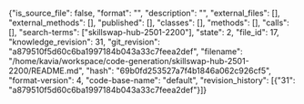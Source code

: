 {"is_source_file": false, "format": "", "description": "", "external_files": [], "external_methods": [], "published": [], "classes": [], "methods": [], "calls": [], "search-terms": ["skillswap-hub-2501-2200"], "state": 2, "file_id": 17, "knowledge_revision": 31, "git_revision": "a879510f5d60c6ba1997184b043a33c7feea2def", "filename": "/home/kavia/workspace/code-generation/skillswap-hub-2501-2200/README.md", "hash": "69b0fd253527a7f4b1846a062c926cf5", "format-version": 4, "code-base-name": "default", "revision_history": [{"31": "a879510f5d60c6ba1997184b043a33c7feea2def"}]}